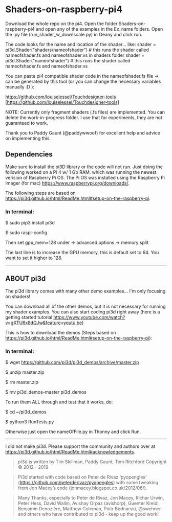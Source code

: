 # Shaders-on-raspberry-pi4

Download the whole repo on the pi4.
  Open the folder Shaders-on-raspberry-pi4 and open any of the examples in the Ex_name folders.
  Open the .py file (run_shader_w_downscale.py) in Geany and click run.

The code looks for the name and location of the shader... like:
  shader = pi3d.Shader("shaders/nameofshader")  # this runs the shader called nameofshader.fs and nameofshader.vs in shaders folder
  shader = pi3d.Shader("nameofshader")  # this runs the shader called nameofshader.fs and nameofshader.vs

You can paste pi4 compatible shader code in the nameofshader.fs file -> can be generated by this tool
  (or you can change the necessary variables manually :D ):

https://github.com/louiselessel/Touchdesigner-tools [https://github.com/louiselessel/Touchdesigner-tools]

NOTE: 
Currently only fragment shaders (.fs files) are implemented.
You can delete the work-in-progress folder. I use that for experiments, they are not guaranteed to work.

Thank you to Paddy Gaunt (@paddywwoof) for excellent help and advice on implementing this.


## Dependencies

Make sure to install the pi3D library or the code will not run.
Just doing the following worked on a Pi 4 w/ 1 Gb RAM. which was running the newest verision of Raspberry Pi OS.
The Pi OS was installed using the Raspberry Pi Imager (for mac) https://www.raspberrypi.org/downloads/.

The following steps are based on https://pi3d.github.io/html/ReadMe.html#setup-on-the-raspberry-pi.

### In terminal:

$ sudo pip3 install pi3d

$ sudo raspi-config

Then set gpu_mem=128 under -> advanced options -> memory split

The last line is to increase the GPU memory, this is default set to 64.
You want to set it higher to 128.


-------------
## ABOUT pi3d

The pi3d library comes with many other demo examples... I'm only focusing on shaders!

You can download all of the other demos, but it is not necessary for running my shader examples. 
You can also start coding pi3d right away (here is a getting started tutorial https://www.youtube.com/watch?v=gXTU6x8dQJw&feature=youtu.be)

This is how to download the demos (Steps based on https://pi3d.github.io/html/ReadMe.html#setup-on-the-raspberry-pi):

### In terminal:

$ wget https://github.com/pi3d/pi3d_demos/archive/master.zip

$ unzip master.zip

$ rm master.zip

$ mv pi3d_demos-master pi3d_demos



To run them ALL through and test that it works, do:

$ cd ~/pi3d_demos

$ python3 RunTests.py

Otherwise just open the nameOfFile.py in Thonny and click Run.

-------------

I did not make pi3d.
Please support the community and authors over at https://pi3d.github.io/html/ReadMe.html#acknowledgements.

> pi3d is written by Tim Skillman, Paddy Gaunt, Tom Ritchford Copyright © 2012 - 2019

> Pi3d started with code based on Peter de Rivaz ‘pyopengles’ (https://github.com/peterderivaz/pyopengles) with some tweaking from Jon Macey’s code (jonmacey.blogspot.co.uk/2012/06/).

> Many Thanks, especially to Peter de Rivaz, Jon Macey, Richar Urwin, Peter Hess, David Wallin, Avishay Orpaz (avishorp), Guenter Kreidl, Benjamin Denozière, Matthew Coleman, Piotr Bednarski, @swehner and others who have contributed to pi3d - keep up the good work!
